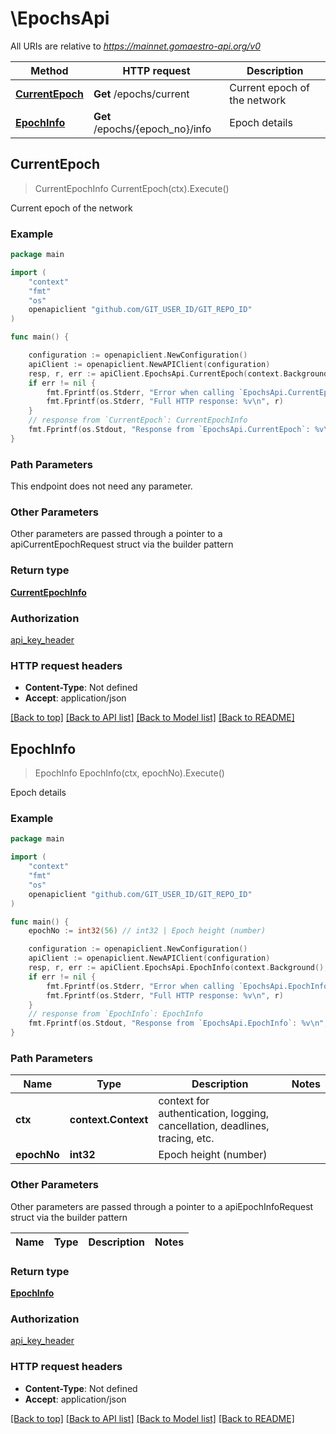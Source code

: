 # \EpochsApi

All URIs are relative to *https://mainnet.gomaestro-api.org/v0*

Method | HTTP request | Description
------------- | ------------- | -------------
[**CurrentEpoch**](EpochsApi.md#CurrentEpoch) | **Get** /epochs/current | Current epoch of the network
[**EpochInfo**](EpochsApi.md#EpochInfo) | **Get** /epochs/{epoch_no}/info | Epoch details



## CurrentEpoch

> CurrentEpochInfo CurrentEpoch(ctx).Execute()

Current epoch of the network



### Example

```go
package main

import (
    "context"
    "fmt"
    "os"
    openapiclient "github.com/GIT_USER_ID/GIT_REPO_ID"
)

func main() {

    configuration := openapiclient.NewConfiguration()
    apiClient := openapiclient.NewAPIClient(configuration)
    resp, r, err := apiClient.EpochsApi.CurrentEpoch(context.Background()).Execute()
    if err != nil {
        fmt.Fprintf(os.Stderr, "Error when calling `EpochsApi.CurrentEpoch``: %v\n", err)
        fmt.Fprintf(os.Stderr, "Full HTTP response: %v\n", r)
    }
    // response from `CurrentEpoch`: CurrentEpochInfo
    fmt.Fprintf(os.Stdout, "Response from `EpochsApi.CurrentEpoch`: %v\n", resp)
}
```

### Path Parameters

This endpoint does not need any parameter.

### Other Parameters

Other parameters are passed through a pointer to a apiCurrentEpochRequest struct via the builder pattern


### Return type

[**CurrentEpochInfo**](CurrentEpochInfo.md)

### Authorization

[api_key_header](../README.md#api_key_header)

### HTTP request headers

- **Content-Type**: Not defined
- **Accept**: application/json

[[Back to top]](#) [[Back to API list]](../README.md#documentation-for-api-endpoints)
[[Back to Model list]](../README.md#documentation-for-models)
[[Back to README]](../README.md)


## EpochInfo

> EpochInfo EpochInfo(ctx, epochNo).Execute()

Epoch details



### Example

```go
package main

import (
    "context"
    "fmt"
    "os"
    openapiclient "github.com/GIT_USER_ID/GIT_REPO_ID"
)

func main() {
    epochNo := int32(56) // int32 | Epoch height (number)

    configuration := openapiclient.NewConfiguration()
    apiClient := openapiclient.NewAPIClient(configuration)
    resp, r, err := apiClient.EpochsApi.EpochInfo(context.Background(), epochNo).Execute()
    if err != nil {
        fmt.Fprintf(os.Stderr, "Error when calling `EpochsApi.EpochInfo``: %v\n", err)
        fmt.Fprintf(os.Stderr, "Full HTTP response: %v\n", r)
    }
    // response from `EpochInfo`: EpochInfo
    fmt.Fprintf(os.Stdout, "Response from `EpochsApi.EpochInfo`: %v\n", resp)
}
```

### Path Parameters


Name | Type | Description  | Notes
------------- | ------------- | ------------- | -------------
**ctx** | **context.Context** | context for authentication, logging, cancellation, deadlines, tracing, etc.
**epochNo** | **int32** | Epoch height (number) | 

### Other Parameters

Other parameters are passed through a pointer to a apiEpochInfoRequest struct via the builder pattern


Name | Type | Description  | Notes
------------- | ------------- | ------------- | -------------


### Return type

[**EpochInfo**](EpochInfo.md)

### Authorization

[api_key_header](../README.md#api_key_header)

### HTTP request headers

- **Content-Type**: Not defined
- **Accept**: application/json

[[Back to top]](#) [[Back to API list]](../README.md#documentation-for-api-endpoints)
[[Back to Model list]](../README.md#documentation-for-models)
[[Back to README]](../README.md)

